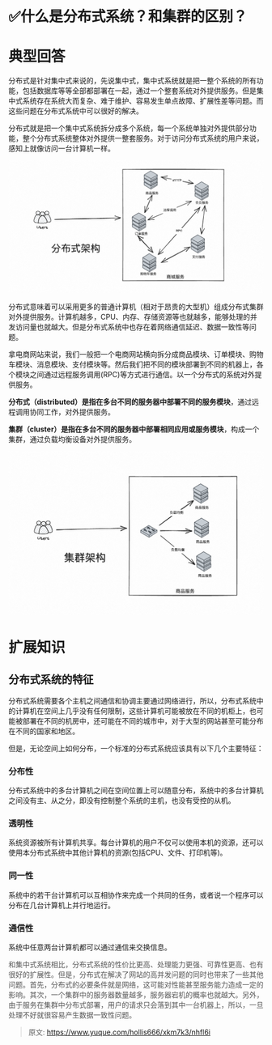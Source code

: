# ✅什么是分布式系统？和集群的区别？

# 典型回答


分布式是针对集中式来说的，先说集中式，集中式系统就是把一整个系统的所有功能，包括数据库等等全部都部署在一起，通过一个整套系统对外提供服务。但是集中式系统存在系统大而复杂、难于维护、容易发生单点故障、扩展性差等问题。而这些问题在分布式系统中可以很好的解决。



分布式就是把一个集中式系统拆分成多个系统，每一个系统单独对外提供部分功能，整个分布式系统整体对外提供一整套服务。对于访问分布式系统的用户来说，感知上就像访问一台计算机一样。



![1685965977384-f8290f63-2a0c-4b21-8af3-046801d1e4d4.png](./img/Jpz1WPfvKBe263zD/1685965977384-f8290f63-2a0c-4b21-8af3-046801d1e4d4-376581.png)



分布式意味着可以采用更多的普通计算机（相对于昂贵的大型机）组成分布式集群对外提供服务。计算机越多，CPU、内存、存储资源等也就越多，能够处理的并发访问量也就越大。但是分布式系统中也存在着网络通信延迟、数据一致性等问题。



拿电商网站来说，我们一般把一个电商网站横向拆分成商品模块、订单模块、购物车模块、消息模块、支付模块等。然后我们把不同的模块部署到不同的机器上，各个模块之间通过远程服务调用(RPC)等方式进行通信。以一个分布式的系统对外提供服务。



**分布式（distributed）**是指在多台不同的服务器中部署**不同的服务模块**，通过远程调用协同工作，对外提供服务。



**集群（cluster）**是指在多台不同的服务器中部署**相同应用或服务模块**，构成一个集群，通过负载均衡设备对外提供服务。



![1685965989531-5ec36e7d-8b83-472a-8d18-6fe0715c13fb.png](./img/Jpz1WPfvKBe263zD/1685965989531-5ec36e7d-8b83-472a-8d18-6fe0715c13fb-053263.png)



# 扩展知识
<font style="color:rgb(153, 153, 153);"></font>

## 分布式系统的特征


分布式系统需要各个主机之间通信和协调主要通过网络进行，所以，分布式系统中的计算机在空间上几乎没有任何限制，这些计算机可能被放在不同的机柜上，也可能被部署在不同的机房中，还可能在不同的城市中，对于大型的网站甚至可能分布在不同的国家和地区。



但是，无论空间上如何分布，一个标准的分布式系统应该具有以下几个主要特征：

### 分布性
分布式系统中的多台计算机之间在空间位置上可以随意分布，系统中的多台计算机之间没有主、从之分，即没有控制整个系统的主机，也没有受控的从机。

### 透明性
系统资源被所有计算机共享。每台计算机的用户不仅可以使用本机的资源，还可以使用本分布式系统中其他计算机的资源(包括CPU、文件、打印机等)。

### 同一性
系统中的若干台计算机可以互相协作来完成一个共同的任务，或者说一个程序可以分布在几台计算机上并行地运行。

### 通信性


系统中任意两台计算机都可以通过通信来交换信息。

<font style="color:rgb(153, 153, 153);"></font>

<font style="color:rgb(85, 85, 85);">和集中式系统相比，分布式系统的性价比更高、处理能力更强、可靠性更高、也有很好的扩展性。但是，分布式在解决了网站的高并发问题的同时也带来了一些其他问题。首先，分布式的必要条件就是网络，这可能对性能甚至服务能力造成一定的影响。其次，一个集群中的服务器数量越多，服务器宕机的概率也就越大。另外，由于服务在集群中分布式部署，用户的请求只会落到其中一台机器上，所以，一旦处理不好就很容易产生数据一致性问题。</font>







  




> 原文: <https://www.yuque.com/hollis666/xkm7k3/nhfl6i>
